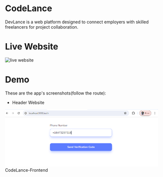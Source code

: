 # CodeLance
DevLance is a web platform designed to connect employers with skilled freelancers for project collaboration.

# Live Website
![live website](./frontend/public/asset/00.png)

# Demo

These are the app's screenshots(follow the route):

- Header Website

![Header](./frontend/public/asset/1.png)
CodeLance-Frontend
